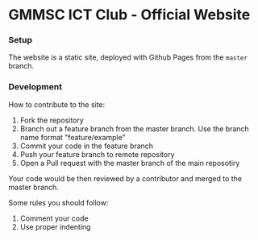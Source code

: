 # GMMSC ICT Club - Official Website

### Setup
The website is a static site, deployed with Github Pages from the `master` branch.

### Development
How to contribute to the site:
1. Fork the repository 
2. Branch out a feature branch from the master branch. Use the branch name format "feature/example"
3. Commit your code in the feature branch
4. Push your feature branch to remote repository
5. Open a Pull request with the master branch of the main reposotiry

Your code would be then reviewed by a contributor and merged to the master branch. 

Some rules you should follow:
1. Comment your code
2. Use proper indenting
